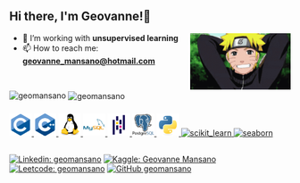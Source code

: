  <h2> Hi there, I'm Geovanne!👋  </h2>
 <img align='right' src="jealous.gif" width="180">

<ul>
  <li>🔭 I’m working with <strong>unsupervised learning</strong></li>
  <li>📫 How to reach me: <strong><a href="mailto:geovanne_mansano@hotmail.com">geovanne_mansano@hotmail.com</a></strong></li>
</ul>

<br>

<div>
 <p><img align="left" src="https://github-readme-stats.vercel.app/api/top-langs?username=geomansano&show_icons=true&locale=en&layout=compact" alt="geomansano" /></p>

 <p>&nbsp;<img align="center" src="https://github-readme-stats.vercel.app/api?username=geomansano&show_icons=true&locale=en" alt="geomansano" /></p>
</div>

<h3 align="left"></h3>
<p align="left"> <a href="https://www.cprogramming.com/" target="_blank" rel="noreferrer"> <img src="https://raw.githubusercontent.com/devicons/devicon/master/icons/c/c-original.svg" alt="c" width="40" height="40"/> </a> <a href="https://www.w3schools.com/cpp/" target="_blank" rel="noreferrer"> <img src="https://raw.githubusercontent.com/devicons/devicon/master/icons/cplusplus/cplusplus-original.svg" alt="cplusplus" width="40" height="40"/> </a> <a href="https://www.linux.org/" target="_blank" rel="noreferrer"> <img src="https://raw.githubusercontent.com/devicons/devicon/master/icons/linux/linux-original.svg" alt="linux" width="40" height="40"/> </a> <a href="https://www.mysql.com/" target="_blank" rel="noreferrer"> <img src="https://raw.githubusercontent.com/devicons/devicon/master/icons/mysql/mysql-original-wordmark.svg" alt="mysql" width="40" height="40"/> </a> <a href="https://pandas.pydata.org/" target="_blank" rel="noreferrer"> <img src="https://raw.githubusercontent.com/devicons/devicon/2ae2a900d2f041da66e950e4d48052658d850630/icons/pandas/pandas-original.svg" alt="pandas" width="40" height="40"/> </a> <a href="https://www.postgresql.org" target="_blank" rel="noreferrer"> <img src="https://raw.githubusercontent.com/devicons/devicon/master/icons/postgresql/postgresql-original-wordmark.svg" alt="postgresql" width="40" height="40"/> </a> <a href="https://www.python.org" target="_blank" rel="noreferrer"> <img src="https://raw.githubusercontent.com/devicons/devicon/master/icons/python/python-original.svg" alt="python" width="40" height="40"/> </a> <a href="https://scikit-learn.org/" target="_blank" rel="noreferrer"> <img src="https://upload.wikimedia.org/wikipedia/commons/0/05/Scikit_learn_logo_small.svg" alt="scikit_learn" width="40" height="40"/> </a> <a href="https://seaborn.pydata.org/" target="_blank" rel="noreferrer"> <img src="https://seaborn.pydata.org/_images/logo-mark-lightbg.svg" alt="seaborn" width="40" height="40"/> </a> </p>

##

 [![Linkedin: geomansano](https://img.shields.io/badge/-geomansano-blue?style=flat-square&logo=Linkedin&logoColor=white&link=https://www.linkedin.com/in/geomansano)](https://www.linkedin.com/in/geomansano)
[![Kaggle: Geovanne Mansano](https://img.shields.io/badge/Kaggle-20BEFF?style=for-the-badge&logo=Kaggle&logoColor=white&style=social)](https://www.kaggle.com/e9r45xryus)
[![Leetcode: geomansano](	https://img.shields.io/badge/-LeetCode-FFA116?style=flat-square&logo=LeetCode&logoColor=black)](https://leetcode.com/geomansano/)
[![GitHub geomansano](https://img.shields.io/github/followers/geomansano?label=follow&style=social)](https://github.com/geomansano)


